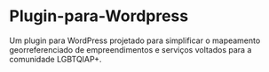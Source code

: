 # Plugin-para-Wordpress
Um plugin para WordPress projetado para simplificar o mapeamento georreferenciado de empreendimentos e serviços voltados para a comunidade LGBTQIAP+.
